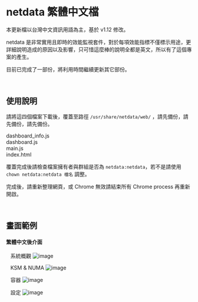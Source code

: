 # netdata 繁體中文檔

本更新檔以台灣中文資訊用語為主，基於 v1.12 修改。  
    
netdata 是非常實用且即時的效能監視套件，對於每項效能指標不僅標示用途，更詳細說明造成的原因以及影響，只可惜這麼棒的說明全都是英文，所以有了這個專案的產生。
  
目前已完成了一部份，將利用時間繼續更新其它部份。  
  
&nbsp;&nbsp;
&nbsp;&nbsp;

## 使用說明

請將這四個檔案下載後，覆蓋至路徑 `/usr/share/netdata/web/` ，請先備份，請先備份，請先備份。

  dashboard_info.js   
  dashboard.js   
  main.js   
  index.html   
 

  
    
覆蓋完成後請檢查檔案擁有者與群組是否為 `netdata:netdata`，若不是請使用 `chown netdata:netdata 檔名` 調整。


完成後，請重新整理網頁，或 Chrome 無效請結束所有 Chrome process 再重新開啟。
  

&nbsp;&nbsp;
&nbsp;&nbsp;

      
## 畫面範例


#### 繁體中文後介面
&nbsp;&nbsp;
系統概觀
![image](https://raw.githubusercontent.com/jasoncheng7115/netdata-cpatch/master/screenshot_01.png)
&nbsp;&nbsp;
&nbsp;&nbsp;

&nbsp;&nbsp;
KSM & NUMA
![image](https://raw.githubusercontent.com/jasoncheng7115/netdata-cpatch/master/screenshot_02.png)
&nbsp;&nbsp;
&nbsp;&nbsp;

&nbsp;&nbsp;
容器
![image](https://raw.githubusercontent.com/jasoncheng7115/netdata-cpatch/master/screenshot_03.png)
&nbsp;&nbsp;
&nbsp;&nbsp;


&nbsp;&nbsp;
設定
![image](https://raw.githubusercontent.com/jasoncheng7115/netdata-cpatch/master/screenshot_04.png)
&nbsp;&nbsp;
&nbsp;&nbsp;

